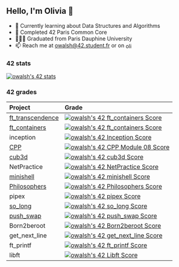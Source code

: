 ## Hello, I'm Olivia 👋 

* 🌱 Currently learning about Data Structures and Algorithms
* 🔭 Completed 42 Paris Common Core
* 👨🏽‍🎓 Graduated from Paris Dauphine University
* 📫 Reach me at owalsh@42.student.fr or on <a href="https://www.linkedin.com/in/oliviaclarisse-walsh/" target="blank"><img align="center" src="https://raw.githubusercontent.com/rahuldkjain/github-profile-readme-generator/master/src/images/icons/Social/linked-in-alt.svg" alt="oliviawalsh" height="15" width="20" /></a>

### 42 stats

<a href="https://github.com/JaeSeoKim/badge42"><img src="https://badge42.vercel.app/api/v2/clgc085vg000608m9nrufthif/stats?cursusId=21&coalitionId=45" alt="owalsh's 42 stats" /></a>

### 42 grades

| Project    | Grade                |
| :--------  | :-----------------   |
| [ft_transcendence](https://github.com/bCigueS/ft_transcendence) | <a href="https://github.com/JaeSeoKim/badge42"><img src="https://badge42.vercel.app/api/v2/clgc085vg000608m9nrufthif/project/3135194" alt="owalsh's 42 ft_containers Score" /></a> |
| [ft_containers](https://github.com/olivwalsh/ft_containers) | <a href="https://github.com/JaeSeoKim/badge42"><img src="https://badge42.vercel.app/api/v2/clgc085vg000608m9nrufthif/project/2990654" alt="owalsh's 42 ft_containers Score" /></a> |
| inception | <a href="https://github.com/JaeSeoKim/badge42"><img src="https://badge42.vercel.app/api/v2/clgc085vg000608m9nrufthif/project/2930626" alt="owalsh's 42 Inception Score" /></a> |
| [CPP](https://github.com/olivwalsh/CPP) | <a href="https://github.com/JaeSeoKim/badge42"><img src="https://badge42.vercel.app/api/v2/clgc085vg000608m9nrufthif/project/2926097" alt="owalsh's 42 CPP Module 08 Score" /></a> |
| [cub3d](https://github.com/olivwalsh/cub3d) | <a href="https://github.com/JaeSeoKim/badge42"><img src="https://badge42.vercel.app/api/v2/clgc085vg000608m9nrufthif/project/2902679" alt="owalsh's 42 cub3d Score" /></a> |
| NetPractice | <a href="https://github.com/JaeSeoKim/badge42"><img src="https://badge42.vercel.app/api/v2/clgc085vg000608m9nrufthif/project/2841689" alt="owalsh's 42 NetPractice Score" /></a>|
| [minishell](https://github.com/olivwalsh/minishell) | <a href="https://github.com/JaeSeoKim/badge42"><img src="https://badge42.vercel.app/api/v2/clgc085vg000608m9nrufthif/project/2824539" alt="owalsh's 42 minishell Score" /></a> |
| [Philosophers](https://github.com/olivwalsh/Philosophers) | <a href="https://github.com/JaeSeoKim/badge42"><img src="https://badge42.vercel.app/api/v2/clgc085vg000608m9nrufthif/project/2730900" alt="owalsh's 42 Philosophers Score" /></a> |
| pipex | <a href="https://github.com/JaeSeoKim/badge42"><img src="https://badge42.vercel.app/api/v2/clgc085vg000608m9nrufthif/project/2673029" alt="owalsh's 42 pipex Score" /></a> |
| [so_long](https://github.com/olivwalsh/so_long) | <a href="https://github.com/JaeSeoKim/badge42"><img src="https://badge42.vercel.app/api/v2/clgc085vg000608m9nrufthif/project/2598756" alt="owalsh's 42 so_long Score" /></a> |
| [push_swap](https://github.com/olivwalsh/push_swap) | <a href="https://github.com/JaeSeoKim/badge42"><img src="https://badge42.vercel.app/api/v2/clgc085vg000608m9nrufthif/project/2602807" alt="owalsh's 42 push_swap Score" /></a> |
| Born2beroot | <a href="https://github.com/JaeSeoKim/badge42"><img src="https://badge42.vercel.app/api/v2/clgc085vg000608m9nrufthif/project/2594758" alt="owalsh's 42 Born2beroot Score" /></a> |
| get_next_line | <a href="https://github.com/JaeSeoKim/badge42"><img src="https://badge42.vercel.app/api/v2/clgc085vg000608m9nrufthif/project/2587767" alt="owalsh's 42 get_next_line Score" /></a> |
| ft_printf | <a href="https://github.com/JaeSeoKim/badge42"><img src="https://badge42.vercel.app/api/v2/clgc085vg000608m9nrufthif/project/2585972" alt="owalsh's 42 ft_printf Score" /></a> |
| libft | <a href="https://github.com/JaeSeoKim/badge42"><img src="https://badge42.vercel.app/api/v2/clgc085vg000608m9nrufthif/project/2579744" alt="owalsh's 42 Libft Score" /></a> |
